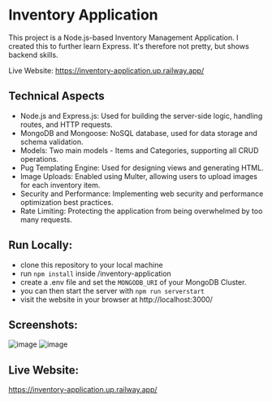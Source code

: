 # Inventory Application

This project is a Node.js-based Inventory Management Application. I created this to further learn Express. It's therefore not pretty, but shows backend skills.

Live Website: https://inventory-application.up.railway.app/

## Technical Aspects
- Node.js and Express.js: Used for building the server-side logic, handling routes, and HTTP requests.
- MongoDB and Mongoose: NoSQL database, used for data storage and schema validation.
- Models: Two main models - Items and Categories, supporting all CRUD operations.
- Pug Templating Engine: Used for designing views and generating HTML.
- Image Uploads: Enabled using Multer, allowing users to upload images for each inventory item.
- Security and Performance: Implementing web security and performance optimization best practices.
- Rate Limiting: Protecting the application from being overwhelmed by too many requests.

## Run Locally:
- clone this repository to your local machine
- run `npm install` inside /inventory-application
- create a .env file and set the `MONGODB_URI` of your MongoDB Cluster.
- you can then start the server with `npm run serverstart`
- visit the website in your browser at http://localhost:3000/

## Screenshots: 
![image](https://github.com/Dallair220/inventory-application/assets/93786532/d277fdb9-ea38-40e7-b75b-fb17d41f55df)
![image](https://github.com/Dallair220/inventory-application/assets/93786532/c6cc73c7-c403-4fe2-8884-ed7e00cd8257)

## Live Website: 
https://inventory-application.up.railway.app/
